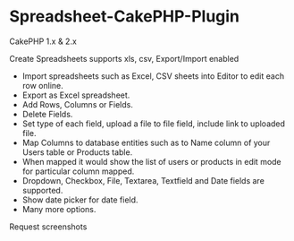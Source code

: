# Spreadsheet-CakePHP-Plugin

CakePHP 1.x & 2.x

Create Spreadsheets supports xls, csv, Export/Import enabled

* Import spreadsheets such as Excel, CSV sheets into Editor to edit each row online.
* Export as Excel spreadsheet.
* Add Rows, Columns or Fields.
* Delete Fields.
* Set type of each field, upload a file to file field, include link to uploaded file.
* Map Columns to database entities such as to Name column of your Users table or Products table. 
* When mapped it would show the list of users or products in edit mode for particular column mapped.
* Dropdown, Checkbox, File, Textarea, Textfield and Date fields are supported.
* Show date picker for date field.
* Many more options.

Request screenshots
